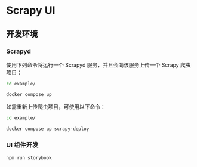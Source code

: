 # Scrapy UI

## 开发环境

### Scrapyd

使用下列命令将运行一个 Scrapyd 服务，并且会向该服务上传一个 Scrapy 爬虫项目：

```bash
cd example/

docker compose up
```

如需重新上传爬虫项目，可使用以下命令：

```bash
cd example/

docker compose up scrapy-deploy
```

### UI 组件开发

```bash
npm run storybook
```
